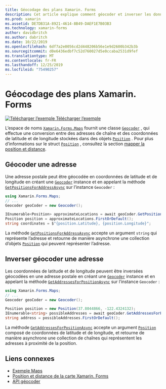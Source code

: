 ```yaml
---
title: Géocodage des plans Xamarin. Forms
description: Cet article explique comment géocoder et inverser les données de la carte géocode à l’aide de la classe de géocodeur Xamarin. Forms. Maps.
ms.prod: xamarin
ms.assetid: DE7DB31A-8921-4614-8B49-DAEF1E7B03B3
ms.technology: xamarin-forms
author: davidbritch
ms.author: dabritch
ms.date: 10/22/2019
ms.openlocfilehash: 6df7a2e0056cd2d448206b56e1e9d2600b342b3b
ms.sourcegitcommit: d0e6436edbf7c52d760027d5e0ccaba2531d9fef
ms.translationtype: MT
ms.contentlocale: fr-FR
ms.lasthandoff: 12/25/2019
ms.locfileid: "75490257"
---
```

# <a name="xamarinforms-map-geocoding"></a>Géocodage des plans Xamarin. Forms

[![Télécharger l’exemple](~/media/shared/download.png) Télécharger l’exemple](https://docs.microsoft.com/samples/xamarin/xamarin-forms-samples/workingwithmaps)

L’espace de noms [`Xamarin.Forms.Maps`](xref:Xamarin.Forms.Maps) fournit une classe [`Geocoder`](xref:Xamarin.Forms.Maps.Geocoder) , qui effectue une conversion entre des adresses de chaîne et des coordonnées de latitude et de longitude stockées dans des objets [`Position`](xref:Xamarin.Forms.Maps.Position) . Pour plus d’informations sur le struct [`Position`](xref:Xamarin.Forms.Maps.Position) , consultez la section [mapper la position et distance](position-distance.md).

## <a name="geocode-an-address"></a>Géocoder une adresse

Une adresse postale peut être géocodée en coordonnées de latitude et de longitude en créant une [`Geocoder`](xref:Xamarin.Forms.Maps.Geocoder) instance et en appelant la méthode [`GetPositionsForAddressAsync`](xref:Xamarin.Forms.Maps.Geocoder.GetPositionsForAddressAsync*) sur l’instance `Geocoder` :

```csharp
using Xamarin.Forms.Maps;
// ...
Geocoder geoCoder = new Geocoder();

IEnumerable<Position> approximateLocations = await geoCoder.GetPositionsForAddressAsync("Pacific Ave, San Francisco, California");
Position position = approximateLocations.FirstOrDefault();
string coordinates = $"{position.Latitude}, {position.Longitude}";
```

La méthode [`GetPositionsForAddressAsync`](xref:Xamarin.Forms.Maps.Geocoder.GetPositionsForAddressAsync*) accepte un argument `string` qui représente l’adresse et retourne de manière asynchrone une collection d’objets [`Position`](xref:Xamarin.Forms.Maps.Position) qui peuvent représenter l’adresse.

## <a name="reverse-geocode-an-address"></a>Inverser géocoder une adresse

Les coordonnées de latitude et de longitude peuvent être inversées géocodées en une adresse postale en créant une [`Geocoder`](xref:Xamarin.Forms.Maps.Geocoder) instance et en appelant la méthode [`GetAddressesForPositionAsync`](xref:Xamarin.Forms.Maps.Geocoder.GetAddressesForPositionAsync*) sur l’instance `Geocoder` :

```csharp
using Xamarin.Forms.Maps;
// ...
Geocoder geoCoder = new Geocoder();

Position position = new Position(37.8044866, -122.4324132);
IEnumerable<string> possibleAddresses = await geoCoder.GetAddressesForPositionAsync(position);
string address = possibleAddresses.FirstOrDefault();
```

La méthode [`GetAddressesForPositionAsync`](xref:Xamarin.Forms.Maps.Geocoder.GetAddressesForPositionAsync*) accepte un argument [`Position`](xref:Xamarin.Forms.Maps.Position) composé de coordonnées de latitude et de longitude, et retourne de manière asynchrone une collection de chaînes qui représentent les adresses à proximité de la position.

## <a name="related-links"></a>Liens connexes

- [Exemple Maps](https://docs.microsoft.com/samples/xamarin/xamarin-forms-samples/workingwithmaps)
- [Position et distance de la carte Xamarin. Forms](position-distance.md)
- [API géocoder](xref:Xamarin.Forms.Maps.Geocoder)
